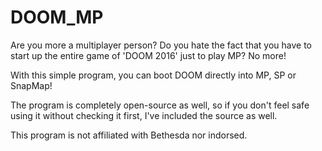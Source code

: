 # DOOM_MP
Are you more a multiplayer person? Do you hate the fact that you have to start up the entire game of 'DOOM 2016' just to play MP? No more!

With this simple program, you can boot DOOM directly into MP, SP or SnapMap!   

The program is completely open-source as well, so if you don't feel safe using it without checking it first, 
I've included the source as well.   

This program is not affiliated with Bethesda nor indorsed.
